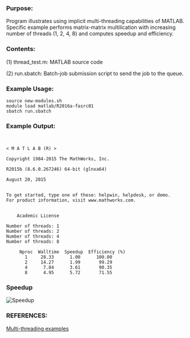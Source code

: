 ### Purpose:

Program illustrates using implicit multi-threading capabilities of MATLAB. Specific
example performs matrix-matrix multilication with increasing number of threads (1, 2, 4, 8)
and computes speedup and efficiency.

### Contents:

(1) thread_test.m: MATLAB source code

(2) run.sbatch: Batch-job submission script to send the job to the queue.

### Example Usage:

	source new-modules.sh
	module load matlab/R2016a-fasrc01
	sbatch run.sbatch
    
### Example Output:

```

                                                                            < M A T L A B (R) >
                                                                  Copyright 1984-2015 The MathWorks, Inc.
                                                                  R2015b (8.6.0.267246) 64-bit (glnxa64)
                                                                              August 20, 2015

 
To get started, type one of these: helpwin, helpdesk, or demo.
For product information, visit www.mathworks.com.
 

	Academic License

Number of threads: 1
Number of threads: 2
Number of threads: 4
Number of threads: 8

     Nproc  Walltime  Speedup  Efficiency (%)
       1     28.33      1.00      100.00
       2     14.27      1.99       99.29
       4      7.84      3.61       90.35
       8      4.95      5.72       71.55
```


### Speedup

![Speedup](/speedup.png)

### REFERENCES:

[Multi-threading examples](http://www.bu.edu/tech/support/research/training-consulting/online-tutorials/matlab-pct/implicit-parallelism)

